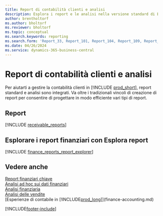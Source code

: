 ```yaml
---
title: Report di contabilità clienti e analisi
description: Esplora i report e le analisi nella versione standard di Business Central che possono aiutarti a tenere traccia della contabilità clienti.
author: brentholtorf
ms.author: bholtorf
ms.reviewer: bholtorf
ms.topic: conceptual
ms.search.keywords: reporting
ms.search.form: 'Report_33, Report_101, Report_104, Report_109, Report_112, Report_120, Report_121, Report_129, Report_211, Report_1316'
ms.date: 04/26/2024
ms.service: dynamics-365-business-central
---
```

# <a name="accounts-receivable-reports-and-analytics"></a>Report di contabilità clienti e analisi

Per aiutarti a gestire la contabilità clienti in [!INCLUDE [prod_short](includes/prod_short.md)], report standard e analisi sono integrati. Va oltre i tradizionali vincoli di creazione di report per consentire di progettare in modo efficiente vari tipi di report.  

## <a name="reports"></a>Report

[!INCLUDE [receivable_reports](includes/receivable-reports-include.md)]

## <a name="explore-finance-reports-with-report-explorer"></a>Esplorare i report finanziari con Esplora report

[!INCLUDE [finance_reports_report_explorer](includes/finance-reports-report-explorer-include.md)]


## <a name="see-also"></a>Vedere anche

[Report finanziari chiave](finance-reports.md)  
[Analisi ad hoc sui dati finanziari](ad-hoc-analysis-finance.md)   
[Analisi finanziaria](bi.md)   
[Analisi delle vendite](sales-analytics-overview.md)  
[Esperienze di contabile in [!INCLUDE[prod_long](includes/prod_long.md)]](finance-accounting.md)  

[!INCLUDE[footer-include](includes/footer-banner.md)]
